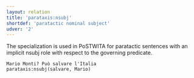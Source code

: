 ```yaml
---
layout: relation
title: 'parataxis:nsubj'
shortdef: 'paratactic nominal subject'
udver: '2'
---
```


The specialization is used in PoSTWITA for paratactic sentences with an implicit nsubj role with respect to the governing predicate. 

~~~ sdparse
Mario Monti? Può salvare l'Italia 
parataxis:nsubj(salvare, Mario) 
~~~



<!-- Interlanguage links updated Po lis 14 15:35:43 CET 2022 -->
